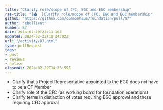 ```yaml
---
title: "Clarify role/scope of CFC, EGC and EGC membership"
rss-title: "[🗳️  ]Clarify role/scope of CFC, EGC and EGC membership"
github: "https://github.com/commonhaus/foundation/pull/87"
author: "ebullient"
number: 87
date: 2024-02-20T23:11:10Z
updated: 2024-02-22T18:24:02Z
url: "/activity/87.html"
type: pullRequest
tags:
- post
- reviews
- notice
closedAt: 2024-02-22T18:23:59Z
---
```

- Clarify that a Project Representative appointed to the EGC does not have to be a CF Member
- Clarify role of the CFC (as working board for foundation operations)
- Clarify terms in distinction of votes requiring EGC approval and those requiring CFC approval

